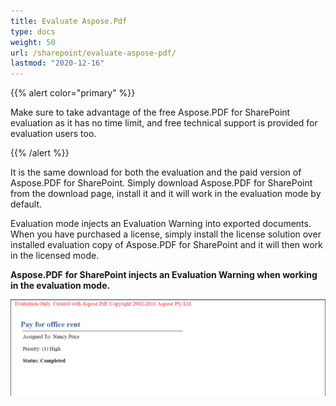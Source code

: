 ```yaml
---
title: Evaluate Aspose.Pdf
type: docs
weight: 50
url: /sharepoint/evaluate-aspose-pdf/
lastmod: "2020-12-16"
---
```


{{% alert color="primary" %}}

Make sure to take advantage of the free Aspose.PDF for SharePoint evaluation as it has no time limit, and free technical support is provided for evaluation users too.

{{% /alert %}}

It is the same download for both the evaluation and the paid version of Aspose.PDF for SharePoint. Simply download Aspose.PDF for SharePoint from the download page, install it and it will work in the evaluation mode by default.

Evaluation mode injects an Evaluation Warning into exported documents. When you have purchased a license, simply install the license solution over installed evaluation copy of Aspose.PDF for SharePoint and it will then work in the licensed mode.

**Aspose.PDF** **for SharePoint injects an Evaluation Warning when working in the evaluation mode.**

![todo:image_alt_text](evaluate-aspose-pdf_1.png)
